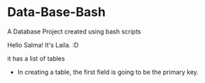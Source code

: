 # Data-Base-Bash

A Database Project created using bash scripts

Hello Salma! It's Laila. :D

it has a list of tables 
- In creating a table, the first field is going to be the primary key.